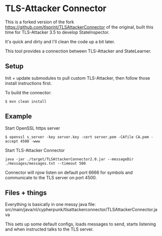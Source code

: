 # TLS-Attacker Connector

This is a forked version of the fork https://github.com/tlsprint/TLSAttackerConnector of the original, built this time for TLS-Attacker 3.5 to develop StateInspector.

It's quick and dirty and I'll clean the code up a bit later.

This tool provides a connection between TLS-Attacker and StateLearner.

## Setup
Init + update submodules to pull custom TLS-Attacker, then follow those install instructions first.

To build the connector:
```
$ mvn clean install
```

## Example

Start OpenSSL https server

```
$ openssl s_server -key server.key -cert server.pem -CAfile CA.pem -accept 4500 -www
```

Start TLS-Attacker Connector

```
java -jar ./target/TLSAttackerConnector2.0.jar --messageDir ./messages/messages.txt --timeout 500
```

Connector will njow listen on default port 6666 for symbols and communicate to the TLS server on port 4500.



## Files + things

Everything is basically in one messy java file: src/main/java/nl/cypherpunk/tlsattackerconnector/TLSAttackerConnector.java

This sets up some default configs, loads messages to send, starts listening and when instructed talks to the TLS server.